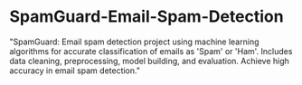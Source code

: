 # SpamGuard-Email-Spam-Detection
"SpamGuard: Email spam detection project using machine learning algorithms for accurate classification of emails as 'Spam' or 'Ham'. Includes data cleaning, preprocessing, model building, and evaluation. Achieve high accuracy in email spam detection."
